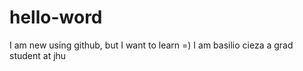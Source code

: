 # hello-word
I am new using github, but I want to learn =)
I am basilio cieza
a grad student
at jhu
